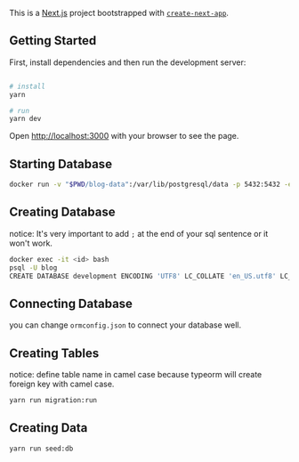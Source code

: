 This is a [Next.js](https://nextjs.org/) project bootstrapped with [`create-next-app`](https://github.com/vercel/next.js/tree/canary/packages/create-next-app).

## Getting Started

First, install dependencies and then run the development server:

```bash

# install
yarn

# run
yarn dev
```

Open [http://localhost:3000](http://localhost:3000) with your browser to see the page.

## Starting Database

```bash
docker run -v "$PWD/blog-data":/var/lib/postgresql/data -p 5432:5432 -e POSTGRES_USER=blog -e POSTGRES_HOST_AUTH_METHOD=trust -d postgres
```

## Creating Database

notice: It's very important to add `;` at the end of your sql sentence or it won't work.

```bash
docker exec -it <id> bash
psql -U blog
CREATE DATABASE development ENCODING 'UTF8' LC_COLLATE 'en_US.utf8' LC_CTYPE 'en_US.utf8';
```

## Connecting Database

you can change `ormconfig.json` to connect your database well.

## Creating Tables

notice: define table name in camel case because typeorm will create foreign key with camel case.

```bash
yarn run migration:run
```

## Creating Data

```bash
yarn run seed:db
```
